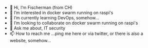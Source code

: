 - 👋 Hi, I’m Fischerman (from CH)
- 👀 I’m interested in docker swarm running on raspi's
- 🌱 I’m currently learning DevOps, somehow...
- 💞️ I’m looking to collaborate on docker swarm running on raspi's
- 💬 Ask me about, IT security 
- 📫 How to reach me ...ping me here or via twitter, or there is also a website, somehow...


<!---
FischermanCH/FischermanCH is a ✨ special ✨ repository because its `README.md` (this file) appears on your GitHub profile.
You can click the Preview link to take a look at your changes.
--->
